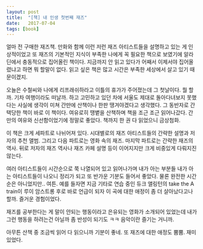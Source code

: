 ```yaml
---
layout: post
title:  "[책] 내 인생 첫번째 재즈"
date:   2017-07-04
tags: [book]
---
```


얼마 전 구매한 재즈책. 만화와 함께 이런 저런 재즈 아티스트들을 설명하고 있는 게 인상적이었고 또 재즈의 기본적인 지식이 부족한 나에게 꼭 필요한 책으로 보였기에 알라딘에서 충동적으로 집어올린 책이다. 지금까지 안 읽고 있다가 어째서 이제서야 집어올렸냐고 하면 뭐 할말이 없다. 읽고 싶은 책은 많고 시간은 부족한 세상에서 살고 있기 때문이겠지. 

  오늘은 수철씨와 나에게 리프래쉬하라고 이틀의 휴가가 주어졌는데 그 첫날이다. 뭘 할까. 기차 여행이라도 떠날까. 하고 고민하고 있던 차에 서울도 제대로 돌아다녀보지 못했다는 사실에 생각이 미쳐 간만에 산책이나 한판 땡겨야겠다고 생각했다. 그 동반자로 간택당한 책이 바로 이 책이다. 여유로히 땡볕을 산책하며 책을 조근 조근 읽어나갔다. 간만의 여유와 신선함이었기에 정말로 좋았다. 책까지 한 권 다 읽었으니 금상첨화. 

  이 책은 크게 세파트로 나뉘어져 있다. 시대별로의 재즈 아티스트들의 간략한 설명과 저자의 추천 앨범. 그리고 다음 파트로는 영화 속의 재즈. 마지막 파트로는 간략한 재즈의 역사. 뒤로 저자의 재즈 역사나 재즈 카페 설명 등이 이어지지만 크게 비중있게 다뤄지진 않는다. 

  여러 아티스트들이 시간순으로 쭉 나열되어 있고 읽어나가며 내가 아는 부분들 내가 아는 아티스트들이 나오니 정리가 되고 또 반가운 기분도 들어서 좋았다. 물론 완전한 시간순은 아니었지만.. 여튼. 예를 들자면 지금 기타로 연습 중인 듀크 앨링턴의 take the A train이 루이 암스트롱 후로 바로 언급이 되자 이 곡에 대한 애정이 좀 더 살아났다고나 할까. 즐거운 경험이었다. 

  재즈를 공부한다는 게 말이 안되는 행동이라고 은유되는 영화가 소개되어 있었는데 내가 그런 행동을 하려는건 아닐까 좀 반성이 되기도 ㅋㅋ 음악이란 즐기는 거니까. 

  아무튼 산책 중 조금씩 읽어 다 읽으니까 기분이 좋네. 또 재즈에 대한 애정도 뿜뿜. 재미있었다.
